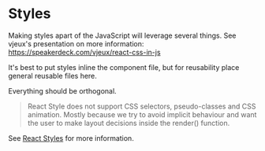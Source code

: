 # Styles

Making styles apart of the JavaScript will leverage several things.
See vjeux's presentation on more information: https://speakerdeck.com/vjeux/react-css-in-js

It's best to put styles inline the component file, but for reusability place general reusable files here.

Everything should be orthogonal.

> React Style does not support CSS selectors, pseudo-classes and CSS animation. Mostly because we try to avoid implicit behaviour and want the user to make layout decisions inside the render() function.

See [React Styles](https://github.com/js-next/react-style/) for more information.

